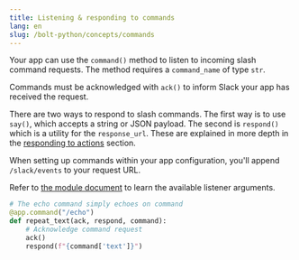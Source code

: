 ```yaml
---
title: Listening & responding to commands
lang: en
slug: /bolt-python/concepts/commands
---
```


Your app can use the `command()` method to listen to incoming slash command requests. The method requires a `command_name` of type `str`.

Commands must be acknowledged with `ack()` to inform Slack your app has received the request.

There are two ways to respond to slash commands. The first way is to use `say()`, which accepts a string or JSON payload. The second is `respond()` which is a utility for the `response_url`. These are explained in more depth in the [responding to actions](/bolt-python/concepts/actions) section.

When setting up commands within your app configuration, you'll append `/slack/events` to your request URL.

Refer to [the module document](https://docs.slack.dev/bolt-python/reference/kwargs_injection/args.html) to learn the available listener arguments.
```python
# The echo command simply echoes on command
@app.command("/echo")
def repeat_text(ack, respond, command):
    # Acknowledge command request
    ack()
    respond(f"{command['text']}")
```
